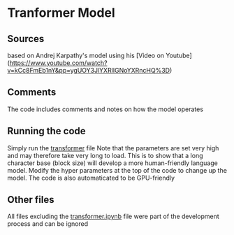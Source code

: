 # Tranformer Model
## Sources
based on Andrej Karpathy's model using his [Video on Youtube] (https://www.youtube.com/watch?v=kCc8FmEb1nY&pp=ygUOY3JlYXRlIGNoYXRncHQ%3D)
## Comments
The code includes comments and notes on how the model operates
## Running the code
Simply run the [transformer](transformer.ipynb) file
Note that the parameters are set very high and may therefore take very long to load. This is to show that a long character base (block size) will develop a more human-friendly language model. Modify the hyper parameters at the top of the code to change up the model.
The code is also automaticated to be GPU-friendly
## Other files
All files excluding the [transformer.ipynb](transformer.ipynb) file were part of the development process and can be ignored
